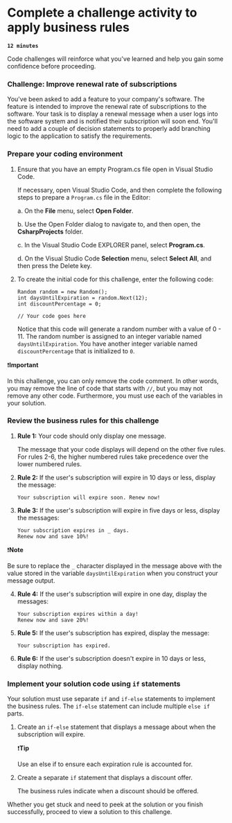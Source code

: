 # Complete a challenge activity to apply business rules

**`12 minutes`**

Code challenges will reinforce what you've learned and help you gain some confidence before proceeding.

### Challenge: Improve renewal rate of subscriptions

You've been asked to add a feature to your company's software. The feature is intended to improve the renewal rate of subscriptions to the software. Your task is to display a renewal message when a user logs into the software system and is notified their subscription will soon end. You'll need to add a couple of decision statements to properly add branching logic to the application to satisfy the requirements.

### Prepare your coding environment

1. Ensure that you have an empty Program.cs file open in Visual Studio Code.

     If necessary, open Visual Studio Code, and then complete the following steps to prepare a `Program.cs` file in the Editor:

     a. On the **File** menu, select **Open Folder**.

     b. Use the Open Folder dialog to navigate to, and then open, the **CsharpProjects** folder.

     c. In the Visual Studio Code EXPLORER panel, select **Program.cs**.

     d. On the Visual Studio Code **Selection** menu, select **Select All**, and then press the Delete key.

2. To create the initial code for this challenge, enter the following code:

     ```
     Random random = new Random();
     int daysUntilExpiration = random.Next(12);
     int discountPercentage = 0;

     // Your code goes here
     ```

     Notice that this code will generate a random number with a value of 0 - 11. The random number is assigned to an integer variable named `daysUntilExpiration`. You have another integer variable named `discountPercentage` that is initialized to `0`.

❗**Important**

In this challenge, you can only remove the code comment. In other words, you may remove the line of code that starts with `//`, but you may not remove any other code. Furthermore, you must use each of the variables in your solution.

### Review the business rules for this challenge

1. **Rule 1:** Your code should only display one message.

     The message that your code displays will depend on the other five rules. For rules 2-6, the higher numbered rules take precedence over the lower numbered rules.

2. **Rule 2:** If the user's subscription will expire in 10 days or less, display the message:

     ```
     Your subscription will expire soon. Renew now!
     ```

3. **Rule 3:** If the user's subscription will expire in five days or less, display the messages:

     ```
     Your subscription expires in _ days.
     Renew now and save 10%!
     ```

❗**Note**

Be sure to replace the `_` character displayed in the message above with the value stored in the variable `daysUntilExpiration` when you construct your message output.


4. **Rule 4:** If the user's subscription will expire in one day, display the messages:

     ```
     Your subscription expires within a day!
     Renew now and save 20%!
     ```

5. **Rule 5:** If the user's subscription has expired, display the message:

     ```
     Your subscription has expired.
     ```

6. **Rule 6:** If the user's subscription doesn't expire in 10 days or less, display nothing.


### Implement your solution code using `if` statements

Your solution must use separate `if` and `if-else` statements to implement the business rules. The `if-else` statement can include multiple `else if` parts.

1. Create an `if-else` statement that displays a message about when the subscription will expire.

     ❗**Tip**

     Use an else if to ensure each expiration rule is accounted for.

2. Create a separate `if` statement that displays a discount offer.

     The business rules indicate when a discount should be offered.



Whether you get stuck and need to peek at the solution or you finish successfully, proceed to view a solution to this challenge.